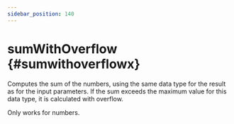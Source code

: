 ```yaml
---
sidebar_position: 140
---
```


# sumWithOverflow {#sumwithoverflowx}

Computes the sum of the numbers, using the same data type for the result as for the input parameters. If the sum exceeds the maximum value for this data type, it is calculated with overflow.

Only works for numbers.
